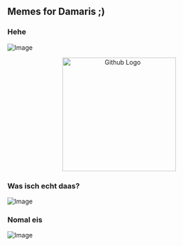 ## Memes for Damaris ;)

### Hehe

![Image](https://img-9gag-fun.9cache.com/photo/aWYX06A_700bwp.webp)

<p align="center">
  <img src="https://img-9gag-fun.9cache.com/photo/aWYX06A_700bwp.webp" width="256" title="Github Logo">
</p>

### Was isch echt daas?

![Image](https://img-9gag-fun.9cache.com/photo/aV3r9jv_700bwp.webp)

### Nomal eis

![Image](https://img-9gag-fun.9cache.com/photo/abY8mEr_700bwp.webp)

